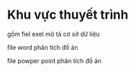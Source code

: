 # Khu vực thuyết trình

gồm fiel exel mô tả cơ sở dữ liệu

file word phân tích đồ án

file powper point phân tích đồ án
